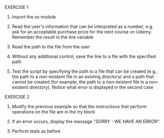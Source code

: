 EXERCISE 1

1. Import the os module

2. Read the user's information that can be interpreted as a number, e.g. ask for an acceptable purchase price for the next course on Udemy. Remember the result in the line variable

3. Read the path to the file from the user

4. Without any additional control, save the line to a file with the specified path

5. Test the script by specifying the path to a file that can be created (e.g., the path to a non-existent file in an existing directory) and a path that cannot be created (for example, the path to a non-existent file in a non-existent directory). Notice what error is displayed in the second case

EXERCISE 2

1. Modify the previous example so that the instructions that perform operations on the file are in the try block

2. If an error occurs, display the message "SORRY - WE HAVE AN ERROR"

3. Perform tests as before